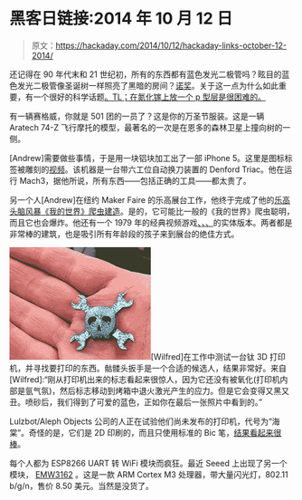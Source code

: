 # 黑客日链接:2014 年 10 月 12 日

> 原文：<https://hackaday.com/2014/10/12/hackaday-links-october-12-2014/>

还记得在 90 年代末和 21 世纪初，所有的东西都有蓝色发光二极管吗？眩目的蓝色发光二极管像圣诞树一样照亮了黑暗的房间？[诺奖](http://www.bbc.com/news/science-environment-29518521)。关于这一点为什么如此重要，有一个很好的科学话题[。TL；在氮化镓上放一个 p 型层是很困难的。](http://www.reddit.com/r/askscience/comments/2ijwpn/why_was_it_much_harder_to_develop_blue_leds_than/)

有一辆赛格威，你就是 501 团的一员了？这是你的万圣节服装。这是一辆 Aratech 74-Z 飞行摩托的模型，最著名的一次是在恩多的森林卫星上撞向树的一侧。

[Andrew]需要做些事情，于是用一块铝块加工出了一部 iPhone 5。这里是图标标签被雕刻的[视频](https://www.youtube.com/watch?v=4uP9GoYmb20)。该机器是一台带六工位自动换刀装置的 Denford Triac。他在运行 Mach3，据他所说，所有东西——包括正确的工具——都太贵了。

另一个人[Andrew]在纽约 Maker Faire 的乐高展台工作，他终于完成了他的[乐高头脑风暴《我的世界》爬虫建造](http://08milluz.wordpress.com/2014/10/09/creep3r/)。是的，它可能比一般的《我的世界》爬虫聪明，而且它也会爆炸。他还有一个 1979 年的经典视频游戏[、*、*、](http://08milluz.wordpress.com/2014/05/02/lunar-land3r/)的实体版本。两者都是非常棒的建筑，也是吸引所有年龄段的孩子来到展台的绝佳方式。

![titanium](img/6ce500eeb783f73d52518e6c5f4c6d6f.png)[Wilfred]在工作中测试一台钛 3D 打印机，并寻找要打印的东西。骷髅头扳手是一个合适的候选人，结果非常好。来自[Wilfred]:“刚从打印机出来的标志看起来很惊人，因为它还没有被氧化(打印机内部是氩气氛)，然后标志移动到烤箱中退火激光产生的应力。但是它会变得又黑又丑。喷砂后，我们得到了可爱的蓝色，正如你在最后一张照片中看到的。”

Lulzbot/Aleph Objects 公司的人正在试验他们尚未发布的打印机，代号为“海棠”。奇怪的是，它们是 2D 印刷的，而且只使用标准的 Bic 笔，[结果看起来很棒](https://forum.lulzbot.com/viewtopic.php?f=16&t=1227)。

每个人都为 ESP8266 UART 转 WiFi 模块而疯狂。最近 Seeed 上出现了另一个模块， [EMW3162](http://www.seeedstudio.com/depot/EMW3162-WiFi-Module-p-2122.html) 。这是一款 ARM Cortex M3 处理器，带大量闪光灯，802.11 b/g/n，售价 8.50 美元。当然是没货了。